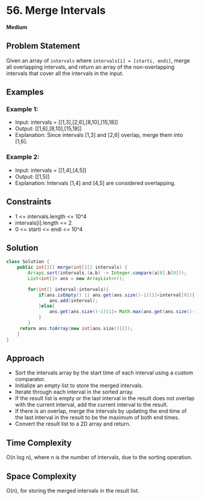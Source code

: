 # 56. Merge Intervals
**Medium**

## Problem Statement
Given an array of `intervals` where `intervals[i] = [starti, endi]`, merge all overlapping intervals, and return an array of the non-overlapping intervals that cover all the intervals in the input.

## Examples
### Example 1:
- Input: intervals = [[1,3],[2,6],[8,10],[15,18]]
- Output: [[1,6],[8,10],[15,18]]
- Explanation: Since intervals [1,3] and [2,6] overlap, merge them into [1,6].

### Example 2:
- Input: intervals = [[1,4],[4,5]]
- Output: [[1,5]]
- Explanation: Intervals [1,4] and [4,5] are considered overlapping.

## Constraints
- 1 <= intervals.length <= 10^4
- intervals[i].length == 2
- 0 <= starti <= endi <= 10^4

## Solution
```java
class Solution {
    public int[][] merge(int[][] intervals) {
        Arrays.sort(intervals,(a,b) -> Integer.compare(a[0],b[0]));
        List<int[]> ans = new ArrayList<>();

        for(int[] interval:intervals){
            if(ans.isEmpty() || ans.get(ans.size()-1)[1]<interval[0]){
                ans.add(interval);
            }else{
                ans.get(ans.size()-1)[1]= Math.max(ans.get(ans.size()-1)[1],interval[1]);
            }
        }
     return ans.toArray(new int[ans.size()][]);    
    }
}
```

## Approach

- Sort the intervals array by the start time of each interval using a custom comparator.
- Initialize an empty list to store the merged intervals.
- Iterate through each interval in the sorted array.
- If the result list is empty or the last interval in the result does not overlap with the current interval, add the current interval to the result.
- If there is an overlap, merge the intervals by updating the end time of the last interval in the result to be the maximum of both end times.
- Convert the result list to a 2D array and return.

## Time Complexity

O(n log n), where n is the number of intervals, due to the sorting operation.

## Space Complexity

O(n), for storing the merged intervals in the result list.